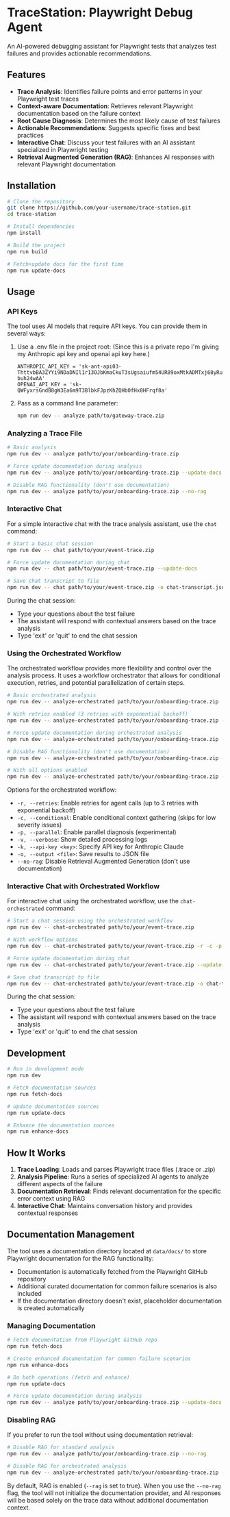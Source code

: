 # TraceStation: Playwright Debug Agent

An AI-powered debugging assistant for Playwright tests that analyzes test failures and provides actionable recommendations.

## Features

- **Trace Analysis**: Identifies failure points and error patterns in your Playwright test traces
- **Context-aware Documentation**: Retrieves relevant Playwright documentation based on the failure context
- **Root Cause Diagnosis**: Determines the most likely cause of test failures
- **Actionable Recommendations**: Suggests specific fixes and best practices
- **Interactive Chat**: Discuss your test failures with an AI assistant specialized in Playwright testing
- **Retrieval Augmented Generation (RAG)**: Enhances AI responses with relevant Playwright documentation

## Installation

```bash
# Clone the repository
git clone https://github.com/your-username/trace-station.git
cd trace-station

# Install dependencies
npm install

# Build the project
npm run build

# Fetch+update docs for the first time
npm run update-docs
```

## Usage

### API Keys

The tool uses AI models that require API keys. You can provide them in several ways:


1. Use a .env file in the project root:
   (Since this is a private repo I'm giving my Anthropic api key and openai api key here.)
   ```
   ANTHROPIC_API_KEY = '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'
   OPENAI_API_KEY = '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'
   ```


2. Pass as a command line parameter:
   ```bash
   npm run dev -- analyze path/to/gateway-trace.zip
   ```

### Analyzing a Trace File

```bash
# Basic analysis
npm run dev -- analyze path/to/your/onboarding-trace.zip

# Force update documentation during analysis
npm run dev -- analyze path/to/your/onboarding-trace.zip --update-docs

# Disable RAG functionality (don't use documentation)
npm run dev -- analyze path/to/your/onboarding-trace.zip --no-rag
```

### Interactive Chat

For a simple interactive chat with the trace analysis assistant, use the `chat` command:

```bash
# Start a basic chat session
npm run dev -- chat path/to/your/event-trace.zip

# Force update documentation during chat
npm run dev -- chat path/to/your/event-trace.zip --update-docs

# Save chat transcript to file
npm run dev -- chat path/to/your/event-trace.zip -o chat-transcript.json
```

During the chat session:
- Type your questions about the test failure
- The assistant will respond with contextual answers based on the trace analysis
- Type 'exit' or 'quit' to end the chat session

### Using the Orchestrated Workflow

The orchestrated workflow provides more flexibility and control over the analysis process. It uses a workflow orchestrator that allows for conditional execution, retries, and potential parallelization of certain steps.

```bash
# Basic orchestrated analysis
npm run dev -- analyze-orchestrated path/to/your/onboarding-trace.zip

# With retries enabled (3 retries with exponential backoff)
npm run dev -- analyze-orchestrated path/to/your/onboarding-trace.zip -r

# Force update documentation during orchestrated analysis
npm run dev -- analyze-orchestrated path/to/your/onboarding-trace.zip --update-docs

# Disable RAG functionality (don't use documentation)
npm run dev -- analyze-orchestrated path/to/your/onboarding-trace.zip --no-rag

# With all options enabled
npm run dev -- analyze-orchestrated path/to/your/onboarding-trace.zip -r -c -p -v
```

Options for the orchestrated workflow:
- `-r, --retries`: Enable retries for agent calls (up to 3 retries with exponential backoff)
- `-c, --conditional`: Enable conditional context gathering (skips for low severity issues)
- `-p, --parallel`: Enable parallel diagnosis (experimental)
- `-v, --verbose`: Show detailed processing logs
- `-k, --api-key <key>`: Specify API key for Anthropic Claude
- `-o, --output <file>`: Save results to JSON file
- `--no-rag`: Disable Retrieval Augmented Generation (don't use documentation)

### Interactive Chat with Orchestrated Workflow

For interactive chat using the orchestrated workflow, use the `chat-orchestrated` command:

```bash
# Start a chat session using the orchestrated workflow
npm run dev -- chat-orchestrated path/to/your/event-trace.zip

# With workflow options
npm run dev -- chat-orchestrated path/to/your/event-trace.zip -r -c -p

# Force update documentation during chat
npm run dev -- chat-orchestrated path/to/your/event-trace.zip --update-docs

# Save chat transcript to file
npm run dev -- chat-orchestrated path/to/your/event-trace.zip -o chat-transcript.json
```

During the chat session:
- Type your questions about the test failure
- The assistant will respond with contextual answers based on the trace analysis
- Type 'exit' or 'quit' to end the chat session

## Development

```bash
# Run in development mode
npm run dev

# Fetch documentation sources
npm run fetch-docs

# Update documentation sources
npm run update-docs

# Enhance the documentation sources
npm run enhance-docs
```

## How It Works

1. **Trace Loading**: Loads and parses Playwright trace files (.trace or .zip)
2. **Analysis Pipeline**: Runs a series of specialized AI agents to analyze different aspects of the failure
3. **Documentation Retrieval**: Finds relevant documentation for the specific error context using RAG
4. **Interactive Chat**: Maintains conversation history and provides contextual responses

## Documentation Management

The tool uses a documentation directory located at `data/docs/` to store Playwright documentation for the RAG functionality:

- Documentation is automatically fetched from the Playwright GitHub repository
- Additional curated documentation for common failure scenarios is also included
- If the documentation directory doesn't exist, placeholder documentation is created automatically

### Managing Documentation

```bash
# Fetch documentation from Playwright GitHub repo
npm run fetch-docs

# Create enhanced documentation for common failure scenarios
npm run enhance-docs

# Do both operations (fetch and enhance)
npm run update-docs

# Force update documentation during analysis
npm run dev -- analyze path/to/your/onboarding-trace.zip --update-docs
```

### Disabling RAG

If you prefer to run the tool without using documentation retrieval:

```bash
# Disable RAG for standard analysis
npm run dev -- analyze path/to/your/onboarding-trace.zip --no-rag

# Disable RAG for orchestrated analysis
npm run dev -- analyze-orchestrated path/to/your/onboarding-trace.zip --no-rag
```

By default, RAG is enabled (`--rag` is set to true). When you use the `--no-rag` flag, the tool will not initialize the documentation provider, and AI responses will be based solely on the trace data without additional documentation context.